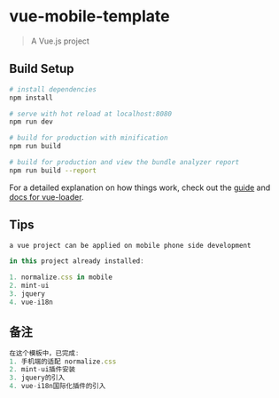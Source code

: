 # vue-mobile-template

> A Vue.js project

## Build Setup

``` bash
# install dependencies
npm install

# serve with hot reload at localhost:8080
npm run dev

# build for production with minification
npm run build

# build for production and view the bundle analyzer report
npm run build --report
```

For a detailed explanation on how things work, check out the [guide](http://vuejs-templates.github.io/webpack/) and [docs for vue-loader](http://vuejs.github.io/vue-loader).

## Tips

```javascript
a vue project can be applied on mobile phone side development

in this project already installed:

1. normalize.css in mobile
2. mint-ui
3. jquery
4. vue-i18n
```
## 备注
```javascript
在这个模板中，已完成:
1. 手机端的适配 normalize.css
2. mint-ui插件安装
3. jquery的引入
4. vue-i18n国际化插件的引入
```
